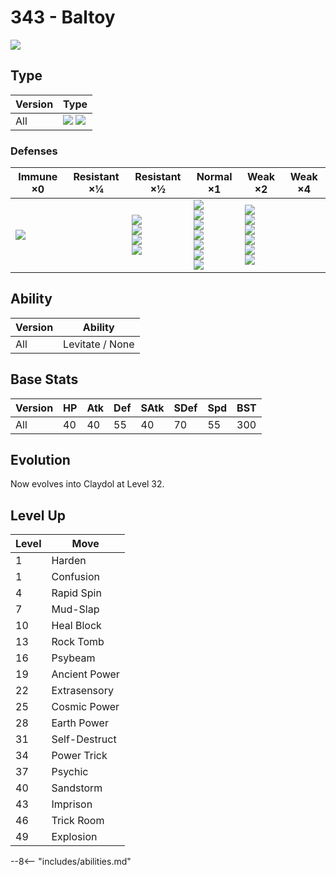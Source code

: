 # 343 - Baltoy
![][343]

## Type

Version | Type
---     | ---
All     | ![][ground]  ![][psychic]

### Defenses

Immune ×0         | Resistant ×¼ | Resistant ×½                                                  | Normal ×1                                                                                             | Weak ×2                                                                         | Weak ×4
---               | ---          | ---                                                           | ---                                                                                                   | ---                                                                             | ---
![][electric]<br> | &nbsp;       | ![][fighting]<br>![][poison]<br>![][rock]<br>![][psychic]<br> | ![][normal]<br>![][flying]<br>![][ground]<br>![][steel]<br>![][fire]<br>![][dragon]<br>![][fairy]<br> | ![][bug]<br>![][ghost]<br>![][water]<br>![][grass]<br>![][ice]<br>![][dark]<br> | &nbsp;

## Ability

Version | Ability
---     | ---
All     | Levitate / None

## Base Stats

Version | HP  | Atk | Def | SAtk | SDef | Spd | BST
---     | --- | --- | --- | ---  | ---  | --- | ---
All     | 40  | 40  | 55  | 40   | 70   | 55  | 300

## Evolution
Now evolves into Claydol at Level 32.

## Level Up

Level | Move
---   | ---
1     | Harden
1     | Confusion
4     | Rapid Spin
7     | Mud-Slap
10    | Heal Block
13    | Rock Tomb
16    | Psybeam
19    | Ancient Power
22    | Extrasensory
25    | Cosmic Power
28    | Earth Power
31    | Self-Destruct
34    | Power Trick
37    | Psychic
40    | Sandstorm
43    | Imprison
46    | Trick Room
49    | Explosion


--8<-- "includes/abilities.md"

[343]: ../img/pokemon/343.png
[normal]: ../img/types/normal.png
[fire]: ../img/types/fire.png
[fighting]: ../img/types/fighting.png
[water]: ../img/types/water.png
[flying]: ../img/types/flying.png
[grass]: ../img/types/grass.png
[poison]: ../img/types/poison.png
[electric]: ../img/types/electric.png
[ground]: ../img/types/ground.png
[psychic]: ../img/types/psychic.png
[rock]: ../img/types/rock.png
[ice]: ../img/types/ice.png
[bug]: ../img/types/bug.png
[dragon]: ../img/types/dragon.png
[ghost]: ../img/types/ghost.png
[dark]: ../img/types/dark.png
[steel]: ../img/types/steel.png
[fairy]: ../img/types/fairy.png
